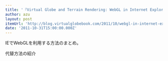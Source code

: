 ```yaml
---
title: '『Virtual Globe and Terrain Rendering: WebGL in Internet Explorer』'
author: azu
layout: post
itemUrl: 'http://blog.virtualglobebook.com/2011/10/webgl-in-internet-explorer.html'
date: '2011-10-31T15:00:00.000Z'
---
```

IEでWebGLを利用する方法のまとめ。

代替方法の紹介
